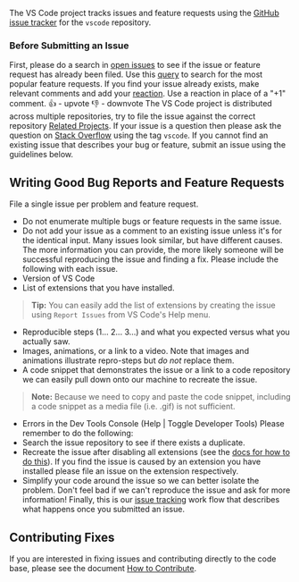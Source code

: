 The VS Code project tracks issues and feature requests using the [GitHub issue tracker](https://github.com/microsoft/vscode/issues) for the `vscode` repository.

### Before Submitting an Issue
First, please do a search in [open issues](https://github.com/Microsoft/vscode/issues) to see if the issue or feature request has already been filed. Use this [query](https://github.com/Microsoft/vscode/issues?q=is%3Aopen+is%3Aissue+label%3Afeature-request+sort%3Areactions-%2B1-desc) to search for the most popular feature requests.
If you find your issue already exists, make relevant comments and add your [reaction](https://github.com/blog/2119-add-reactions-to-pull-requests-issues-and-comments). Use a reaction in place of a "+1" comment.
👍 - upvote
👎 - downvote
The VS Code project is distributed across multiple repositories, try to file the issue against the correct repository [Related Projects](https://github.com/Microsoft/vscode/wiki/Related-Projects).
If your issue is a question then please ask the question on [Stack Overflow](https://stackoverflow.com/questions/tagged/vscode) using the tag `vscode`.
If you cannot find an existing issue that describes your bug or feature, submit an issue using the guidelines below.

## Writing Good Bug Reports and Feature Requests
File a single issue per problem and feature request.
* Do not enumerate multiple bugs or feature requests in the same issue.
* Do not add your issue as a comment to an existing issue unless it's for the identical input. Many issues look similar, but have different causes.
The more information you can provide, the more likely someone will be successful reproducing the issue and finding a fix. 
Please include the following with each issue. 
* Version of VS Code
* List of extensions that you have installed. 
> **Tip:** You can easily add the list of extensions by creating the issue using `Report Issues` from VS Code's Help menu. 
* Reproducible steps (1... 2... 3...) and what you expected versus what you actually saw. 
* Images, animations, or a link to a video. Note that images and animations illustrate repro-steps but *do not* replace them.
* A code snippet that demonstrates the issue or a link to a code repository we can easily pull down onto our machine to recreate the issue. 
> **Note:** Because we need to copy and paste the code snippet, including a code snippet as a media file (i.e. .gif) is not sufficient. 
* Errors in the Dev Tools Console (Help | Toggle Developer Tools)
Please remember to do the following:
* Search the issue repository to see if there exists a duplicate. 
* Recreate the issue after disabling all extensions (see the [docs for how to do this](https://code.visualstudio.com/docs/editor/extension-gallery#_disable-an-extension)). If you find the issue is caused by an extension you have installed please file an issue on the extension respectively. 
* Simplify your code around the issue so we can better isolate the problem. 
Don't feel bad if we can't reproduce the issue and ask for more information!
Finally, this is our [issue tracking](https://github.com/Microsoft/vscode/wiki/Issue-Tracking) work flow that describes what happens once you submitted an issue.
## Contributing Fixes
If you are interested in fixing issues and contributing directly to the code base,
please see the document [How to Contribute](https://github.com/Microsoft/vscode/wiki/How-to-Contribute).
